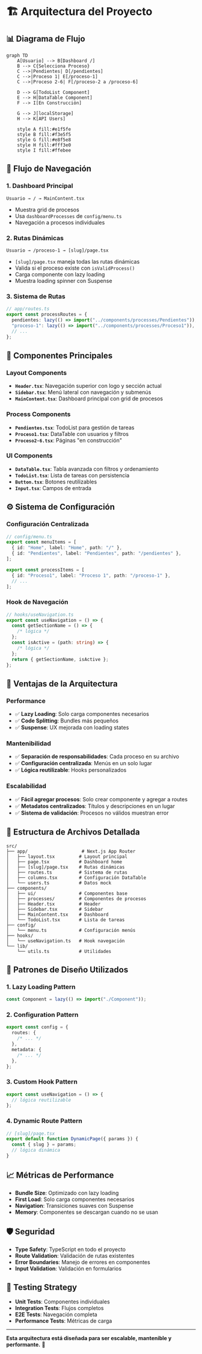 # 🏗️ Arquitectura del Proyecto

## 📊 Diagrama de Flujo

```mermaid
graph TD
    A[Usuario] --> B[Dashboard /]
    B --> C{Selecciona Proceso}
    C -->|Pendientes| D[/pendientes]
    C -->|Proceso 1| E[/proceso-1]
    C -->|Proceso 2-6| F[/proceso-2 a /proceso-6]

    D --> G[TodoList Component]
    E --> H[DataTable Component]
    F --> I[En Construcción]

    G --> J[localStorage]
    H --> K[API Users]

    style A fill:#e1f5fe
    style B fill:#f3e5f5
    style G fill:#e8f5e8
    style H fill:#fff3e0
    style I fill:#ffebee
```

## 🔄 Flujo de Navegación

### 1. **Dashboard Principal**

```
Usuario → / → MainContent.tsx
```

- Muestra grid de procesos
- Usa `dashboardProcesses` de `config/menu.ts`
- Navegación a procesos individuales

### 2. **Rutas Dinámicas**

```
Usuario → /proceso-1 → [slug]/page.tsx
```

- `[slug]/page.tsx` maneja todas las rutas dinámicas
- Valida si el proceso existe con `isValidProcess()`
- Carga componente con lazy loading
- Muestra loading spinner con Suspense

### 3. **Sistema de Rutas**

```typescript
// app/routes.ts
export const processRoutes = {
  pendientes: lazy(() => import("../components/processes/Pendientes")),
  "proceso-1": lazy(() => import("../components/processes/Proceso1")),
  // ...
};
```

## 🧩 Componentes Principales

### **Layout Components**

- **`Header.tsx`**: Navegación superior con logo y sección actual
- **`Sidebar.tsx`**: Menú lateral con navegación y submenús
- **`MainContent.tsx`**: Dashboard principal con grid de procesos

### **Process Components**

- **`Pendientes.tsx`**: TodoList para gestión de tareas
- **`Proceso1.tsx`**: DataTable con usuarios y filtros
- **`Proceso2-6.tsx`**: Páginas "en construcción"

### **UI Components**

- **`DataTable.tsx`**: Tabla avanzada con filtros y ordenamiento
- **`TodoList.tsx`**: Lista de tareas con persistencia
- **`Button.tsx`**: Botones reutilizables
- **`Input.tsx`**: Campos de entrada

## ⚙️ Sistema de Configuración

### **Configuración Centralizada**

```typescript
// config/menu.ts
export const menuItems = [
  { id: "Home", label: "Home", path: "/" },
  { id: "Pendientes", label: "Pendientes", path: "/pendientes" },
];

export const processItems = [
  { id: "Proceso1", label: "Proceso 1", path: "/proceso-1" },
  // ...
];
```

### **Hook de Navegación**

```typescript
// hooks/useNavigation.ts
export const useNavigation = () => {
  const getSectionName = () => {
    /* lógica */
  };
  const isActive = (path: string) => {
    /* lógica */
  };
  return { getSectionName, isActive };
};
```

## 🚀 Ventajas de la Arquitectura

### **Performance**

- ✅ **Lazy Loading**: Solo carga componentes necesarios
- ✅ **Code Splitting**: Bundles más pequeños
- ✅ **Suspense**: UX mejorada con loading states

### **Mantenibilidad**

- ✅ **Separación de responsabilidades**: Cada proceso en su archivo
- ✅ **Configuración centralizada**: Menús en un solo lugar
- ✅ **Lógica reutilizable**: Hooks personalizados

### **Escalabilidad**

- ✅ **Fácil agregar procesos**: Solo crear componente y agregar a routes
- ✅ **Metadatos centralizados**: Títulos y descripciones en un lugar
- ✅ **Sistema de validación**: Procesos no válidos muestran error

## 📁 Estructura de Archivos Detallada

```
src/
├── app/                    # Next.js App Router
│   ├── layout.tsx         # Layout principal
│   ├── page.tsx           # Dashboard home
│   ├── [slug]/page.tsx    # Rutas dinámicas
│   ├── routes.ts          # Sistema de rutas
│   ├── columns.tsx        # Configuración DataTable
│   └── users.ts           # Datos mock
├── components/
│   ├── ui/                # Componentes base
│   ├── processes/         # Componentes de procesos
│   ├── Header.tsx         # Header
│   ├── Sidebar.tsx        # Sidebar
│   ├── MainContent.tsx    # Dashboard
│   └── TodoList.tsx       # Lista de tareas
├── config/
│   └── menu.ts            # Configuración menús
├── hooks/
│   └── useNavigation.ts   # Hook navegación
└── lib/
    └── utils.ts           # Utilidades
```

## 🔧 Patrones de Diseño Utilizados

### **1. Lazy Loading Pattern**

```typescript
const Component = lazy(() => import("./Component"));
```

### **2. Configuration Pattern**

```typescript
export const config = {
  routes: {
    /* ... */
  },
  metadata: {
    /* ... */
  },
};
```

### **3. Custom Hook Pattern**

```typescript
export const useNavigation = () => {
  // lógica reutilizable
};
```

### **4. Dynamic Route Pattern**

```typescript
// [slug]/page.tsx
export default function DynamicPage({ params }) {
  const { slug } = params;
  // lógica dinámica
}
```

## 📈 Métricas de Performance

- **Bundle Size**: Optimizado con lazy loading
- **First Load**: Solo carga componentes necesarios
- **Navigation**: Transiciones suaves con Suspense
- **Memory**: Componentes se descargan cuando no se usan

## 🛡️ Seguridad

- **Type Safety**: TypeScript en todo el proyecto
- **Route Validation**: Validación de rutas existentes
- **Error Boundaries**: Manejo de errores en componentes
- **Input Validation**: Validación en formularios

## 🧪 Testing Strategy

- **Unit Tests**: Componentes individuales
- **Integration Tests**: Flujos completos
- **E2E Tests**: Navegación completa
- **Performance Tests**: Métricas de carga

---

**Esta arquitectura está diseñada para ser escalable, mantenible y performante.** 🚀
